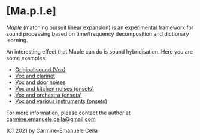 # [Ma.p.l.e]

*Maple* (matching pursuit linear expansion) is an experimental framework for sound processing based on time/frequency decomposition and dictionary learning.

An interesting effect that Maple can do is sound hybridisation. Here you are some examples:

- [Original sound (Vox)](samples/Vox.wav)
- [Vox and clarinet](generation/Vox_clarinet.wav)
- [Vox and door noises](generation/Vox_doors.wav)
- [Vox and kitchen noises (onsets)](generation/Vox_kitchen_onsets.wav)
- [Vox and orchestra (onsets)](generation/Vox_orchestra_onsets.wav)
- [Vox and various instruments (onsets)](generation/Vox_various_instr_onsets.wav)

For more information, please contact the author at carmine.emanuele.cella@gmail.com

(C) 2021 by Carmine-Emanuele Cella


